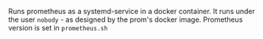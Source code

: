 Runs prometheus as a systemd-service in a docker container.
It runs under the user `nobody` - as designed by the prom's docker image.
Prometheus version is set in `prometheus.sh`
